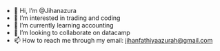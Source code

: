 - 👋 Hi, I’m @Jihanazura
- 👀 I’m interested in trading and coding
- 🌱 I’m currently learning accounting 
- 💞️ I’m looking to collaborate on datacamp
- 📫 How to reach me through my email: jihanfathiyaazurah@gmail.com

<!---
Jihanazura/Jihanazura is a ✨ special ✨ repository because its `README.md` (this file) appears on your GitHub profile.
You can click the Preview link to take a look at your changes.
--->

